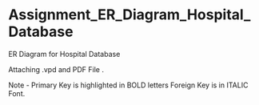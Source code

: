 # Assignment_ER_Diagram_Hospital_Database


ER Diagram for Hospital Database

Attaching .vpd and PDF File .

Note - Primary Key is highlighted in BOLD letters
       Foreign Key is in ITALIC Font.
